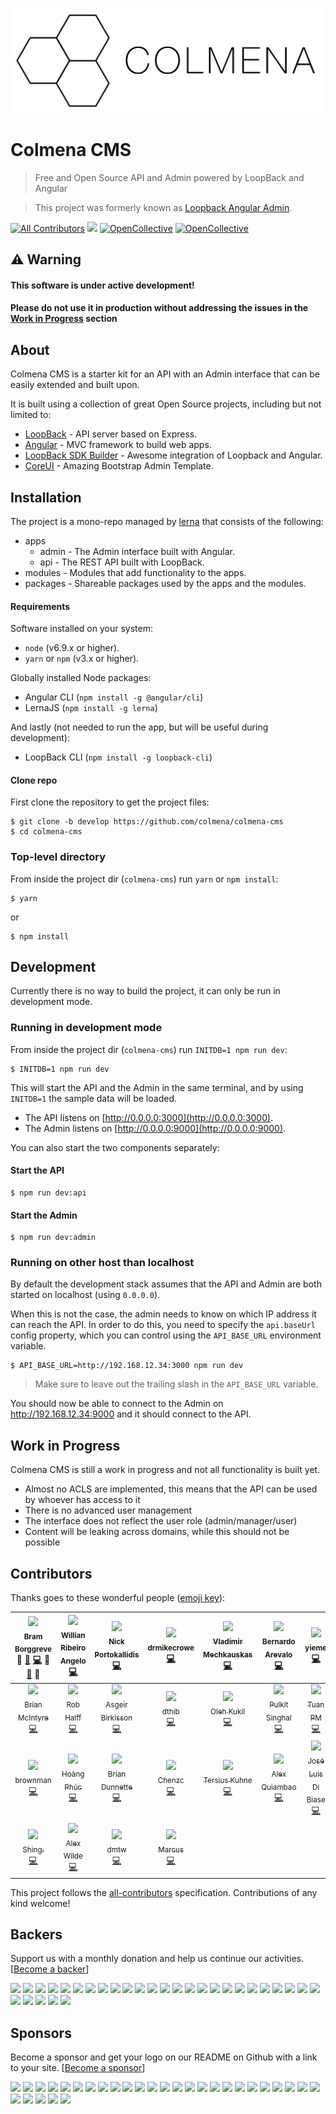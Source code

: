 ![](apps/admin/src/assets/logo.png?raw=true)

# Colmena CMS

> Free and Open Source API and Admin powered by LoopBack and Angular

> This project was formerly known as [Loopback Angular Admin](https://github.com/beeman/loopback-angular-admin).

[![All Contributors](https://img.shields.io/badge/all_contributors-25-orange.svg?style=flat-square)](#contributors) [![](https://colmena-slack.now.sh/badge.svg)](https://colmena-slack.now.sh/) [![OpenCollective](https://opencollective.com/colmena-cms/backers/badge.svg)](#backers) [![OpenCollective](https://opencollective.com/colmena-cms/sponsors/badge.svg)](#sponsors)

## ⚠️ Warning

#### This software is under active development!
#### Please do not use it in production without addressing the issues in the [Work in Progress](#work-in-progress) section

## About

Colmena CMS is a starter kit for an API with an Admin interface that can be easily extended and built upon.

It is built using a collection of great Open Source projects, including but not limited to:

- [LoopBack](https://loopback.io/) - API server based on Express.
- [Angular](https://angular.io/) - MVC framework to build web apps.
- [LoopBack SDK Builder](https://www.npmjs.com/package/@mean-expert/loopback-sdk-builder) - Awesome integration of Loopback and Angular.
- [CoreUI](http://coreui.io/) - Amazing Bootstrap Admin Template.

## Installation

The project is a mono-repo managed by [lerna](https://lernajs.io) that consists of the following:

- apps
  - admin - The Admin interface built with Angular.
  - api - The REST API built with LoopBack.
- modules - Modules that add functionality to the apps.
- packages - Shareable packages used by the apps and the modules.

#### Requirements

Software installed on your system:

- `node` (v6.9.x or higher).
- `yarn` or `npm` (v3.x or higher).


Globally installed Node packages:

- Angular CLI (`npm install -g @angular/cli`)
- LernaJS (`npm install -g lerna`)

And lastly (not needed to run the app, but will be useful during development):

- LoopBack CLI (`npm install -g loopback-cli`)

#### Clone repo

First clone the repository to get the project files:

    $ git clone -b develop https://github.com/colmena/colmena-cms
    $ cd colmena-cms

### Top-level directory

From inside the project dir (`colmena-cms`) run  `yarn` or `npm install`:

    $ yarn
    
or
    
    $ npm install

## Development

Currently there is no way to build the project, it can only be run in development mode.

### Running in development mode

From inside the project dir (`colmena-cms`) run `INITDB=1 npm run dev`:

    $ INITDB=1 npm run dev

This will start the API and the Admin in the same terminal, and by using `INITDB=1` the sample data will be loaded.

- The API listens on [http://0.0.0.0:3000](http://0.0.0.0:3000).
- The Admin listens on [http://0.0.0.0:9000](http://0.0.0.0:9000).

You can also start the two components separately:

#### Start the API

    $ npm run dev:api

#### Start the Admin

    $ npm run dev:admin

### Running on other host than localhost

By default the development stack assumes that the API and Admin are both started on localhost (using `0.0.0.0`).

When this is not the case, the admin needs to know on which IP address it can reach the API. In order to do this, you
need to specify the `api.baseUrl` config property, which you can control using the `API_BASE_URL` environment variable.

    $ API_BASE_URL=http://192.168.12.34:3000 npm run dev

> Make sure to leave out the trailing slash in the `API_BASE_URL` variable.

You should now be able to connect to the Admin on http://192.168.12.34:9000 and it should connect to the API.

## Work in Progress

Colmena CMS is still a work in progress and not all functionality is built yet.

- Almost no ACLS are implemented, this means that the API can be used by whoever has access to it
- There is no advanced user management
- The interface does not reflect the user role (admin/manager/user)
- Content will be leaking across domains, while this should not be possible

## Contributors

Thanks goes to these wonderful people ([emoji key](https://github.com/kentcdodds/all-contributors#emoji-key)):

<!-- ALL-CONTRIBUTORS-LIST:START - Do not remove or modify this section -->
| [<img src="https://avatars.githubusercontent.com/u/36491?v=3" width="100px;"/><br /><sub>Bram Borggreve</sub>](http://colmena.io/)<br />💬 [🐛](https://github.com/colmena/colmena-cms/issues?q=author%3Abeeman) [💻](https://github.com/colmena/colmena-cms/commits?author=beeman) 🎨 [📖](https://github.com/colmena/colmena-cms/commits?author=beeman) 🔧 | [<img src="https://avatars.githubusercontent.com/u/1755489?v=3" width="100px;"/><br /><sub>Willian Ribeiro Angelo</sub>](https://github.com/movibe)<br />[💻](https://github.com/colmena/colmena-cms/commits?author=movibe) | [<img src="https://avatars.githubusercontent.com/u/977025?v=3" width="100px;"/><br /><sub>Nick Portokallidis</sub>](http://nporto.com)<br />[💻](https://github.com/colmena/colmena-cms/commits?author=portokallidis) | [<img src="https://avatars.githubusercontent.com/u/90312?v=3" width="100px;"/><br /><sub>drmikecrowe</sub>](https://github.com/drmikecrowe)<br />[💻](https://github.com/colmena/colmena-cms/commits?author=drmikecrowe) | [<img src="https://avatars.githubusercontent.com/u/1899626?v=3" width="100px;"/><br /><sub>Vladimir Mechkauskas</sub>](http://elartix.com/)<br />[💻](https://github.com/colmena/colmena-cms/commits?author=elartix) | [<img src="https://avatars.githubusercontent.com/u/4164460?v=3" width="100px;"/><br /><sub>Bernardo Arevalo</sub>](https://github.com/nardoguy14)<br />[💻](https://github.com/colmena/colmena-cms/commits?author=nardoguy14) | [<img src="https://avatars.githubusercontent.com/u/8195533?v=3" width="100px;"/><br /><sub>yieme</sub>](https://github.com/yieme)<br />[💻](https://github.com/colmena/colmena-cms/commits?author=yieme) |
| :---: | :---: | :---: | :---: | :---: | :---: | :---: |
| [<img src="https://avatars.githubusercontent.com/u/339169?v=3" width="100px;"/><br /><sub>Brian McIntyre</sub>](https://github.com/bmcintyre)<br />[💻](https://github.com/colmena/colmena-cms/commits?author=bmcintyre) | [<img src="https://avatars.githubusercontent.com/u/274358?v=3" width="100px;"/><br /><sub>Rob Halff</sub>](https://github.com/rhalff)<br />[💻](https://github.com/colmena/colmena-cms/commits?author=rhalff) | [<img src="https://avatars.githubusercontent.com/u/3543429?v=3" width="100px;"/><br /><sub>Asgeir Birkisson</sub>](https://github.com/asgeirbirkis)<br />[💻](https://github.com/colmena/colmena-cms/commits?author=asgeirbirkis) | [<img src="https://avatars.githubusercontent.com/u/6855743?v=3" width="100px;"/><br /><sub>dthib</sub>](https://github.com/dthib)<br />[💻](https://github.com/colmena/colmena-cms/commits?author=dthib) | [<img src="https://avatars.githubusercontent.com/u/3319777?v=3" width="100px;"/><br /><sub>Oleh Kukil</sub>](http://brainstorage.me/flashbag)<br />[💻](https://github.com/colmena/colmena-cms/commits?author=flashbag) | [<img src="https://avatars.githubusercontent.com/u/821963?v=3" width="100px;"/><br /><sub>Pulkit Singhal</sub>](http://pulkitsinghal.blogspot.com)<br />[💻](https://github.com/colmena/colmena-cms/commits?author=pulkitsinghal) | [<img src="https://avatars.githubusercontent.com/u/1904924?v=3" width="100px;"/><br /><sub>Tuan PM</sub>](http://tuanpm.net)<br />[💻](https://github.com/colmena/colmena-cms/commits?author=tuanpmt) |
| [<img src="https://avatars.githubusercontent.com/u/314539?v=3" width="100px;"/><br /><sub>brownman</sub>](http://brownman.github.io)<br />[💻](https://github.com/colmena/colmena-cms/commits?author=brownman) | [<img src="https://avatars.githubusercontent.com/u/8570291?v=3" width="100px;"/><br /><sub>Hoàng Phúc</sub>](https://github.com/hoangtrongphuc)<br />[💻](https://github.com/colmena/colmena-cms/commits?author=hoangtrongphuc) | [<img src="https://avatars.githubusercontent.com/u/175838?v=3" width="100px;"/><br /><sub>Brian Dunnette</sub>](http://brian.dunnette.us)<br />[💻](https://github.com/colmena/colmena-cms/commits?author=bdunnette) | [<img src="https://avatars.githubusercontent.com/u/4792828?v=3" width="100px;"/><br /><sub>Chenzc</sub>](https://github.com/Chenzc)<br />[💻](https://github.com/colmena/colmena-cms/commits?author=Chenzc) | [<img src="https://avatars.githubusercontent.com/u/6417718?v=3" width="100px;"/><br /><sub>Tersius Kuhne</sub>](https://github.com/ktersius)<br />[💻](https://github.com/colmena/colmena-cms/commits?author=ktersius) | [<img src="https://avatars.githubusercontent.com/u/1888261?v=3" width="100px;"/><br /><sub>Alex Quiambao</sub>](https://github.com/silverbux)<br />[💻](https://github.com/colmena/colmena-cms/commits?author=silverbux) | [<img src="https://avatars.githubusercontent.com/u/791137?v=3" width="100px;"/><br /><sub>José Luis Di Biase</sub>](http://www.camba.coop)<br />[💻](https://github.com/colmena/colmena-cms/commits?author=josx) |
| [<img src="https://avatars.githubusercontent.com/u/5630513?v=3" width="100px;"/><br /><sub>Shing.</sub>](https://github.com/yshing)<br />[💻](https://github.com/colmena/colmena-cms/commits?author=yshing) | [<img src="https://avatars.githubusercontent.com/u/67973?v=3" width="100px;"/><br /><sub>Alex Wilde</sub>](alexthewilde.github.io)<br />[💻](https://github.com/colmena/colmena-cms/commits?author=alexthewilde) | [<img src="https://avatars.githubusercontent.com/u/529030?v=3" width="100px;"/><br /><sub>dmtw</sub>](https://github.com/dmtw)<br />[💻](https://github.com/colmena/colmena-cms/commits?author=dmtw) | [<img src="https://avatars3.githubusercontent.com/u/5523938?v=3" width="100px;"/><br /><sub>Marcus</sub>](https://github.com/kumorig)<br />[💻](https://github.com/colmena/colmena-cms/commits?author=kumorig) |
<!-- ALL-CONTRIBUTORS-LIST:END -->

This project follows the [all-contributors](https://github.com/kentcdodds/all-contributors) specification. Contributions of any kind welcome!

## Backers

Support us with a monthly donation and help us continue our activities. [[Become a backer](https://opencollective.com/colmena-cms#backer)]

<a href="https://opencollective.com/colmena-cms/backer/0/website" target="_blank"><img src="https://opencollective.com/colmena-cms/backer/0/avatar.svg"></a>
<a href="https://opencollective.com/colmena-cms/backer/1/website" target="_blank"><img src="https://opencollective.com/colmena-cms/backer/1/avatar.svg"></a>
<a href="https://opencollective.com/colmena-cms/backer/2/website" target="_blank"><img src="https://opencollective.com/colmena-cms/backer/2/avatar.svg"></a>
<a href="https://opencollective.com/colmena-cms/backer/3/website" target="_blank"><img src="https://opencollective.com/colmena-cms/backer/3/avatar.svg"></a>
<a href="https://opencollective.com/colmena-cms/backer/4/website" target="_blank"><img src="https://opencollective.com/colmena-cms/backer/4/avatar.svg"></a>
<a href="https://opencollective.com/colmena-cms/backer/5/website" target="_blank"><img src="https://opencollective.com/colmena-cms/backer/5/avatar.svg"></a>
<a href="https://opencollective.com/colmena-cms/backer/6/website" target="_blank"><img src="https://opencollective.com/colmena-cms/backer/6/avatar.svg"></a>
<a href="https://opencollective.com/colmena-cms/backer/7/website" target="_blank"><img src="https://opencollective.com/colmena-cms/backer/7/avatar.svg"></a>
<a href="https://opencollective.com/colmena-cms/backer/8/website" target="_blank"><img src="https://opencollective.com/colmena-cms/backer/8/avatar.svg"></a>
<a href="https://opencollective.com/colmena-cms/backer/9/website" target="_blank"><img src="https://opencollective.com/colmena-cms/backer/9/avatar.svg"></a>
<a href="https://opencollective.com/colmena-cms/backer/10/website" target="_blank"><img src="https://opencollective.com/colmena-cms/backer/10/avatar.svg"></a>
<a href="https://opencollective.com/colmena-cms/backer/11/website" target="_blank"><img src="https://opencollective.com/colmena-cms/backer/11/avatar.svg"></a>
<a href="https://opencollective.com/colmena-cms/backer/12/website" target="_blank"><img src="https://opencollective.com/colmena-cms/backer/12/avatar.svg"></a>
<a href="https://opencollective.com/colmena-cms/backer/13/website" target="_blank"><img src="https://opencollective.com/colmena-cms/backer/13/avatar.svg"></a>
<a href="https://opencollective.com/colmena-cms/backer/14/website" target="_blank"><img src="https://opencollective.com/colmena-cms/backer/14/avatar.svg"></a>
<a href="https://opencollective.com/colmena-cms/backer/15/website" target="_blank"><img src="https://opencollective.com/colmena-cms/backer/15/avatar.svg"></a>
<a href="https://opencollective.com/colmena-cms/backer/16/website" target="_blank"><img src="https://opencollective.com/colmena-cms/backer/16/avatar.svg"></a>
<a href="https://opencollective.com/colmena-cms/backer/17/website" target="_blank"><img src="https://opencollective.com/colmena-cms/backer/17/avatar.svg"></a>
<a href="https://opencollective.com/colmena-cms/backer/18/website" target="_blank"><img src="https://opencollective.com/colmena-cms/backer/18/avatar.svg"></a>
<a href="https://opencollective.com/colmena-cms/backer/19/website" target="_blank"><img src="https://opencollective.com/colmena-cms/backer/19/avatar.svg"></a>
<a href="https://opencollective.com/colmena-cms/backer/20/website" target="_blank"><img src="https://opencollective.com/colmena-cms/backer/20/avatar.svg"></a>
<a href="https://opencollective.com/colmena-cms/backer/21/website" target="_blank"><img src="https://opencollective.com/colmena-cms/backer/21/avatar.svg"></a>
<a href="https://opencollective.com/colmena-cms/backer/22/website" target="_blank"><img src="https://opencollective.com/colmena-cms/backer/22/avatar.svg"></a>
<a href="https://opencollective.com/colmena-cms/backer/23/website" target="_blank"><img src="https://opencollective.com/colmena-cms/backer/23/avatar.svg"></a>
<a href="https://opencollective.com/colmena-cms/backer/24/website" target="_blank"><img src="https://opencollective.com/colmena-cms/backer/24/avatar.svg"></a>
<a href="https://opencollective.com/colmena-cms/backer/25/website" target="_blank"><img src="https://opencollective.com/colmena-cms/backer/25/avatar.svg"></a>
<a href="https://opencollective.com/colmena-cms/backer/26/website" target="_blank"><img src="https://opencollective.com/colmena-cms/backer/26/avatar.svg"></a>
<a href="https://opencollective.com/colmena-cms/backer/27/website" target="_blank"><img src="https://opencollective.com/colmena-cms/backer/27/avatar.svg"></a>
<a href="https://opencollective.com/colmena-cms/backer/28/website" target="_blank"><img src="https://opencollective.com/colmena-cms/backer/28/avatar.svg"></a>
<a href="https://opencollective.com/colmena-cms/backer/29/website" target="_blank"><img src="https://opencollective.com/colmena-cms/backer/29/avatar.svg"></a>


## Sponsors

Become a sponsor and get your logo on our README on Github with a link to your site. [[Become a sponsor](https://opencollective.com/colmena-cms#sponsor)]

<a href="https://opencollective.com/colmena-cms/sponsor/0/website" target="_blank"><img src="https://opencollective.com/colmena-cms/sponsor/0/avatar.svg"></a>
<a href="https://opencollective.com/colmena-cms/sponsor/1/website" target="_blank"><img src="https://opencollective.com/colmena-cms/sponsor/1/avatar.svg"></a>
<a href="https://opencollective.com/colmena-cms/sponsor/2/website" target="_blank"><img src="https://opencollective.com/colmena-cms/sponsor/2/avatar.svg"></a>
<a href="https://opencollective.com/colmena-cms/sponsor/3/website" target="_blank"><img src="https://opencollective.com/colmena-cms/sponsor/3/avatar.svg"></a>
<a href="https://opencollective.com/colmena-cms/sponsor/4/website" target="_blank"><img src="https://opencollective.com/colmena-cms/sponsor/4/avatar.svg"></a>
<a href="https://opencollective.com/colmena-cms/sponsor/5/website" target="_blank"><img src="https://opencollective.com/colmena-cms/sponsor/5/avatar.svg"></a>
<a href="https://opencollective.com/colmena-cms/sponsor/6/website" target="_blank"><img src="https://opencollective.com/colmena-cms/sponsor/6/avatar.svg"></a>
<a href="https://opencollective.com/colmena-cms/sponsor/7/website" target="_blank"><img src="https://opencollective.com/colmena-cms/sponsor/7/avatar.svg"></a>
<a href="https://opencollective.com/colmena-cms/sponsor/8/website" target="_blank"><img src="https://opencollective.com/colmena-cms/sponsor/8/avatar.svg"></a>
<a href="https://opencollective.com/colmena-cms/sponsor/9/website" target="_blank"><img src="https://opencollective.com/colmena-cms/sponsor/9/avatar.svg"></a>
<a href="https://opencollective.com/colmena-cms/sponsor/10/website" target="_blank"><img src="https://opencollective.com/colmena-cms/sponsor/10/avatar.svg"></a>
<a href="https://opencollective.com/colmena-cms/sponsor/11/website" target="_blank"><img src="https://opencollective.com/colmena-cms/sponsor/11/avatar.svg"></a>
<a href="https://opencollective.com/colmena-cms/sponsor/12/website" target="_blank"><img src="https://opencollective.com/colmena-cms/sponsor/12/avatar.svg"></a>
<a href="https://opencollective.com/colmena-cms/sponsor/13/website" target="_blank"><img src="https://opencollective.com/colmena-cms/sponsor/13/avatar.svg"></a>
<a href="https://opencollective.com/colmena-cms/sponsor/14/website" target="_blank"><img src="https://opencollective.com/colmena-cms/sponsor/14/avatar.svg"></a>
<a href="https://opencollective.com/colmena-cms/sponsor/15/website" target="_blank"><img src="https://opencollective.com/colmena-cms/sponsor/15/avatar.svg"></a>
<a href="https://opencollective.com/colmena-cms/sponsor/16/website" target="_blank"><img src="https://opencollective.com/colmena-cms/sponsor/16/avatar.svg"></a>
<a href="https://opencollective.com/colmena-cms/sponsor/17/website" target="_blank"><img src="https://opencollective.com/colmena-cms/sponsor/17/avatar.svg"></a>
<a href="https://opencollective.com/colmena-cms/sponsor/18/website" target="_blank"><img src="https://opencollective.com/colmena-cms/sponsor/18/avatar.svg"></a>
<a href="https://opencollective.com/colmena-cms/sponsor/19/website" target="_blank"><img src="https://opencollective.com/colmena-cms/sponsor/19/avatar.svg"></a>
<a href="https://opencollective.com/colmena-cms/sponsor/20/website" target="_blank"><img src="https://opencollective.com/colmena-cms/sponsor/20/avatar.svg"></a>
<a href="https://opencollective.com/colmena-cms/sponsor/21/website" target="_blank"><img src="https://opencollective.com/colmena-cms/sponsor/21/avatar.svg"></a>
<a href="https://opencollective.com/colmena-cms/sponsor/22/website" target="_blank"><img src="https://opencollective.com/colmena-cms/sponsor/22/avatar.svg"></a>
<a href="https://opencollective.com/colmena-cms/sponsor/23/website" target="_blank"><img src="https://opencollective.com/colmena-cms/sponsor/23/avatar.svg"></a>
<a href="https://opencollective.com/colmena-cms/sponsor/24/website" target="_blank"><img src="https://opencollective.com/colmena-cms/sponsor/24/avatar.svg"></a>
<a href="https://opencollective.com/colmena-cms/sponsor/25/website" target="_blank"><img src="https://opencollective.com/colmena-cms/sponsor/25/avatar.svg"></a>
<a href="https://opencollective.com/colmena-cms/sponsor/26/website" target="_blank"><img src="https://opencollective.com/colmena-cms/sponsor/26/avatar.svg"></a>
<a href="https://opencollective.com/colmena-cms/sponsor/27/website" target="_blank"><img src="https://opencollective.com/colmena-cms/sponsor/27/avatar.svg"></a>
<a href="https://opencollective.com/colmena-cms/sponsor/28/website" target="_blank"><img src="https://opencollective.com/colmena-cms/sponsor/28/avatar.svg"></a>
<a href="https://opencollective.com/colmena-cms/sponsor/29/website" target="_blank"><img src="https://opencollective.com/colmena-cms/sponsor/29/avatar.svg"></a>
